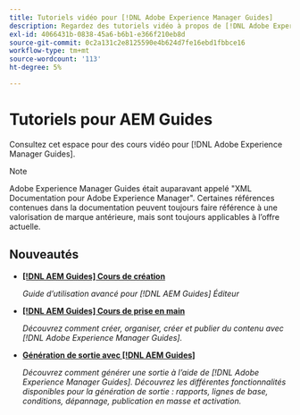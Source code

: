 ```yaml
---
title: Tutoriels vidéo pour [!DNL Adobe Experience Manager Guides]
description: Regardez des tutoriels vidéo à propos de [!DNL Adobe Experience Manager Guides], AEM module complémentaire XML, AEM module externe XML, AEM DoX et Dox.
exl-id: 4066431b-0838-45a6-b6b1-e366f210eb8d
source-git-commit: 0c2a131c2e8125590e4b624d7fe16ebd1fbbce16
workflow-type: tm+mt
source-wordcount: '113'
ht-degree: 5%

---
```


# Tutoriels pour AEM Guides

Consultez cet espace pour des cours vidéo pour [!DNL Adobe Experience Manager Guides].

>[!NOTE]
> 
> Adobe Experience Manager Guides était auparavant appelé &quot;XML Documentation pour Adobe Experience Manager&quot;. Certaines références contenues dans la documentation peuvent toujours faire référence à une valorisation de marque antérieure, mais sont toujours applicables à l’offre actuelle.

## Nouveautés

* **[[!DNL AEM Guides] Cours de création](course-3/overview.md)**

  *Guide d’utilisation avancé pour [!DNL AEM Guides] Éditeur*

* **[[!DNL AEM Guides] Cours de prise en main](course-1/overview.md)**

  *Découvrez comment créer, organiser, créer et publier du contenu avec [!DNL Adobe Experience Manager Guides].*

* **[Génération de sortie avec [!DNL AEM Guides]](course-2/overview.md)**

  *Découvrez comment générer une sortie à l’aide de [!DNL Adobe Experience Manager Guides]. Découvrez les différentes fonctionnalités disponibles pour la génération de sortie : rapports, lignes de base, conditions, dépannage, publication en masse et activation.*
